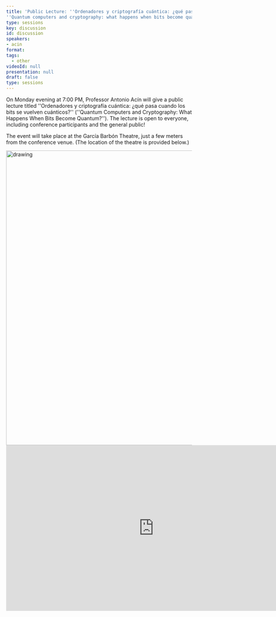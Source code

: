 ```yaml
---
title: 'Public Lecture: ''Ordenadores y criptografía cuántica: ¿qué pasa cuando los bits se vuelven cuánticos?'' 
''Quantum computers and cryptography: what happens when bits become quantum?'''
type: sessions
key: discussion
id: discussion
speakers:
- acin
format: 
tags:
  - other
videoId: null
presentation: null
draft: false
type: sessions
---
```


On Monday evening at 7:00 PM, Professor Antonio Acín will give a public lecture titled ''Ordenadores y criptografía cuántica: ¿qué pasa cuando los bits se vuelven cuánticos?'' (''Quantum Computers and Cryptography: What Happens When Bits Become Quantum?''). The lecture is open to everyone, including conference participants and the general public!

The event will take place at the García Barbón Theatre, just a few meters from the conference venue. (The location of the theatre is provided below.)

<img src="/images/places/teatro.jpg" alt="drawing" style="width:800px;"/>

<iframe src="https://www.google.com/maps/embed?pb=!1m18!1m12!1m3!1d2953.900985839332!2d-8.726030223657666!3d42.23792827120439!2m3!1f0!2f0!3f0!3m2!1i1024!2i768!4f13.1!3m3!1m2!1s0xd2f6269f321cc27%3A0x8a6d400976869c5e!2sGarcia%20Barbon%20Theatre!5e0!3m2!1sit!2ses!4v1725200462808!5m2!1sit!2ses" width="800" height="450" style="border:0;" allowfullscreen="" loading="lazy" referrerpolicy="no-referrer-when-downgrade"></iframe>